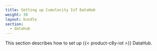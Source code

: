 ```yaml
---
title: Setting up Cumulocity IoT DataHub
weight: 30
layout: bundle
section:
  - datahub
---
```


This section describes how to set up {{< product-c8y-iot >}} DataHub.
